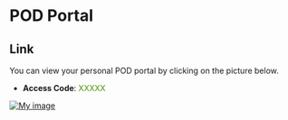 # POD Portal

## Link
You can view your personal POD portal by clicking on the picture below. 

- **Access Code**: <span style='color:#479608'>XXXXX</span>

<a href="https://ops-portal.ace.aviatrixlab.com/" target="_blank">

![My image](images/pod.png)

</a>



